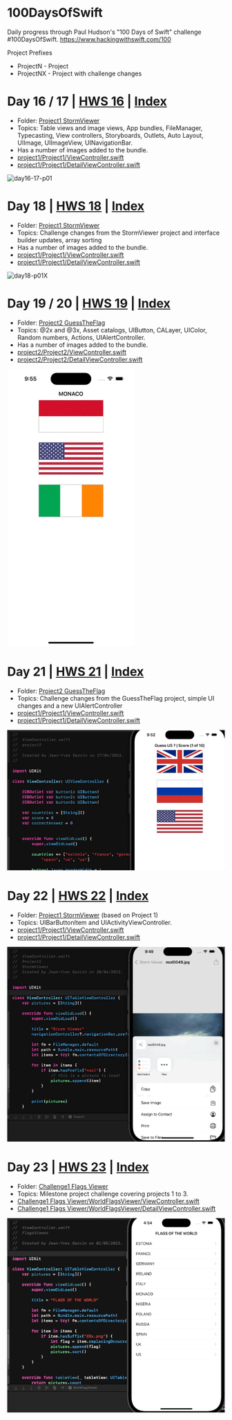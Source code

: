 # 100DaysOfSwift
Daily progress through Paul Hudson's "100 Days of Swift" challenge #100DaysOfSwift. https://www.hackingwithswift.com/100

Project Prefixes
* ProjectN - Project
* ProjectNX - Project with challenge changes


# Day 16 / 17 | [HWS 16](https://www.hackingwithswift.com/100/16) | [Index](https://github.com/jeanyvesgarcin/100DaysOfSwift/blob/main/README.md)

- Folder: [Project1 StormViewer](https://github.com/jeanyvesgarcin/100DaysOfSwift/tree/main/project1) 
- Topics: Table views and image views, App bundles, FileManager, Typecasting, View controllers, Storyboards, Outlets, Auto Layout, UIImage, UIImageView, UINavigationBar.
- Has a number of images added to the bundle.
- [project1/Project1/ViewController.swift](https://github.com/jeanyvesgarcin/100DaysOfSwift/blob/1580a00fc0649a223e5bc4c93322b4d5bf6f4970/project1/Project1/ViewController.swift)
- [project1/Project1/DetailViewController.swift](https://github.com/jeanyvesgarcin/100DaysOfSwift/blob/91de5df7405eb09091e01708790c12c5047d024a/project1/Project1/DetailViewController.swift)
 
![day16-17-p01](https://user-images.githubusercontent.com/114491721/234867458-32141f26-625e-4e12-b721-348275a4a97d.gif)


# Day 18 | [HWS 18](https://www.hackingwithswift.com/100/18) | [Index](https://github.com/jeanyvesgarcin/100DaysOfSwift/blob/main/README.md)

- Folder: [Project1 StormViewer](https://github.com/jeanyvesgarcin/100DaysOfSwift/tree/main/project1X) 
- Topics: Challenge changes from the StormViewer project and interface builder updates, array sorting
- Has a number of images added to the bundle.
- [project1/Project1/ViewController.swift](https://github.com/jeanyvesgarcin/100DaysOfSwift/blob/dcb8d1558dc68e509b957407e832aa05e01f57a8/project1X/Project1/ViewController.swift)
- [project1/Project1/DetailViewController.swift](https://github.com/jeanyvesgarcin/100DaysOfSwift/blob/dcb8d1558dc68e509b957407e832aa05e01f57a8/project1X/Project1/DetailViewController.swift)
 
![day18-p01X](https://user-images.githubusercontent.com/114491721/234869257-3d4ca185-6359-4ed2-a5ae-d17e24c9098a.gif)


# Day 19 / 20 | [HWS 19](https://www.hackingwithswift.com/100/19) | [Index](https://github.com/jeanyvesgarcin/100DaysOfSwift/blob/main/README.md)

- Folder: [Project2 GuessTheFlag](https://github.com/jeanyvesgarcin/100DaysOfSwift/tree/main/project2) 
- Topics: @2x and @3x, Asset catalogs, UIButton, CALayer, UIColor, Random numbers, Actions, UIAlertController.
- Has a number of images added to the bundle.
- [project2/Project2/ViewController.swift](https://github.com/jeanyvesgarcin/100DaysOfSwift/blob/babe6d5e44932acec79d828a0cac6631d03c47a9/project2/project2/ViewController.swift)
- [project2/Project2/DetailViewController.swift](https://github.com/jeanyvesgarcin/100DaysOfSwift/blob/babe6d5e44932acec79d828a0cac6631d03c47a9/project2X/project2/ViewController.swift)
 
![day19-20-p02](https://github.com/jeanyvesgarcin/100DaysOfSwift/blob/babe6d5e44932acec79d828a0cac6631d03c47a9/Images/day19-20-p02.gif)


# Day 21 | [HWS 21](https://www.hackingwithswift.com/100/21) | [Index](https://github.com/jeanyvesgarcin/100DaysOfSwift/blob/main/README.md)

- Folder: [Project2 GuessTheFlag](https://github.com/jeanyvesgarcin/100DaysOfSwift/tree/main/project2X) 
- Topics: Challenge changes from the GuessTheFlag project, simple UI changes and a new UIAlertController
- [project1/Project1/ViewController.swift](https://github.com/jeanyvesgarcin/100DaysOfSwift/blob/dcb8d1558dc68e509b957407e832aa05e01f57a8/project1X/Project1/ViewController.swift)
- [project1/Project1/DetailViewController.swift](https://github.com/jeanyvesgarcin/100DaysOfSwift/blob/dcb8d1558dc68e509b957407e832aa05e01f57a8/project1X/Project1/DetailViewController.swift)
 
![day21-p02X](https://github.com/jeanyvesgarcin/100DaysOfSwift/blob/babe6d5e44932acec79d828a0cac6631d03c47a9/Images/day21-p02X.gif)


# Day 22 | [HWS 22](https://www.hackingwithswift.com/100/22) | [Index](https://github.com/jeanyvesgarcin/100DaysOfSwift/blob/main/README.md)

- Folder: [Project1 StormViewer](https://github.com/jeanyvesgarcin/100DaysOfSwift/tree/main/project1XX) (based on Project 1)
- Topics: UIBarButtonItem and UIActivityViewController.
- [project1/Project1/ViewController.swift](https://github.com/jeanyvesgarcin/100DaysOfSwift/blob/18d49dad893d5d3e0c8a281e2b897fe5f17c7e2b/project1XX/Project1/ViewController.swift)
- [project1/Project1/DetailViewController.swift](https://github.com/jeanyvesgarcin/100DaysOfSwift/blob/18d49dad893d5d3e0c8a281e2b897fe5f17c7e2b/project1XX/Project1/DetailViewController.swift)
 
![day22-p01XX](https://github.com/jeanyvesgarcin/100DaysOfSwift/blob/18d49dad893d5d3e0c8a281e2b897fe5f17c7e2b/Images/day22-p01XX.gif)


# Day 23 | [HWS 23](https://www.hackingwithswift.com/100/23) | [Index](https://github.com/jeanyvesgarcin/100DaysOfSwift/blob/main/README.md)

- Folder: [Challenge1 Flags Viewer](https://github.com/jeanyvesgarcin/100DaysOfSwift/tree/main/Challenge1%20Flags%20Viewer)
- Topics: Milestone project challenge covering projects 1 to 3.
- [Challenge1 Flags Viewer/WorldFlagsViewer/ViewController.swift](https://github.com/jeanyvesgarcin/100DaysOfSwift/blob/b49bb83df62b1591e6836a005b77f86098695f13/Challenge1%20Flags%20Viewer/WorldFlagsViewer/ViewController.swift)
- [Challenge1 Flags Viewer/WorldFlagsViewer/DetailViewController.swift](https://github.com/jeanyvesgarcin/100DaysOfSwift/blob/b49bb83df62b1591e6836a005b77f86098695f13/Challenge1%20Flags%20Viewer/WorldFlagsViewer/DetailViewController.swift)
 
![day23-challenge1](https://github.com/jeanyvesgarcin/100DaysOfSwift/blob/b0610e380cd42395ab3ec37f26f4e4b548c80983/Images/day23-challenge1.gif)

